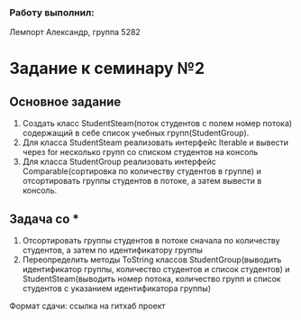 ### Работу выполнил:
Лемпорт Александр, 
группа 5282

# Задание к семинару №2

## Основное задание

1. Создать класс StudentSteam(поток студентов с полем номер потока) содержащий в себе список учебных групп(StudentGroup).
2. Для класса StudentSteam реализовать интерфейс Iterable и вывести через for несколько групп со списком студентов на консоль
3. Для класса StudentGroup реализовать интерфейс Comparable(сортировка по количеству студентов в группе) и отсортировать группы студентов в потоке, а затем вывести в консоль.

## Задача со *
1. Отсортировать группы студентов в потоке сначала по количеству студентов, а затем по идентификатору группы
2. Переопределить методы ToString классов StudentGroup(выводить идентификатор группы, количество студентов и список студентов) и StudentSteam(выводить номер потока, количество групп и список студентов с указанием идентификатора группы)

Формат сдачи: ссылка на гитхаб проект